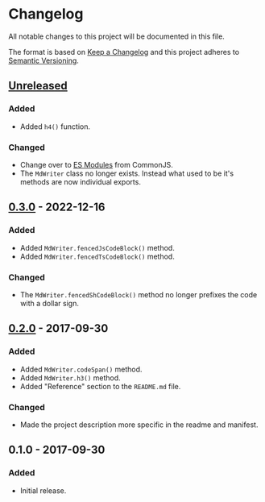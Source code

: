 Changelog
=========
All notable changes to this project will be documented in this file.

The format is based on [Keep a Changelog](http://keepachangelog.com/en/1.0.0/)
and this project adheres to [Semantic Versioning](http://semver.org/spec/v2.0.0.html).

[Unreleased]
------------
### Added
- Added `h4()` function.

### Changed
- Change over to [ES Modules](https://gist.github.com/sindresorhus/a39789f98801d908bbc7ff3ecc99d99c) from CommonJS.
- The `MdWriter` class no longer exists. Instead what used to be it's methods are now individual exports.

[0.3.0] - 2022-12-16
--------------------
### Added
- Added `MdWriter.fencedJsCodeBlock()` method.
- Added `MdWriter.fencedTsCodeBlock()` method.

### Changed
- The `MdWriter.fencedShCodeBlock()` method no longer prefixes the code with a dollar sign.

[0.2.0] - 2017-09-30
--------------------
### Added
- Added `MdWriter.codeSpan()` method.
- Added `MdWriter.h3()` method.
- Added "Reference" section to the `README.md` file.

### Changed
- Made the project description more specific in the readme and manifest.

0.1.0 - 2017-09-30
------------------
### Added
- Initial release.

[Unreleased]: https://github.com/jbenner-radham/node-md-writer/compare/v0.3.0...HEAD
[0.3.0]: https://github.com/jbenner-radham/node-md-writer/compare/v0.2.0...v0.3.0
[0.2.0]: https://github.com/jbenner-radham/node-md-writer/compare/v0.1.0...v0.2.0
